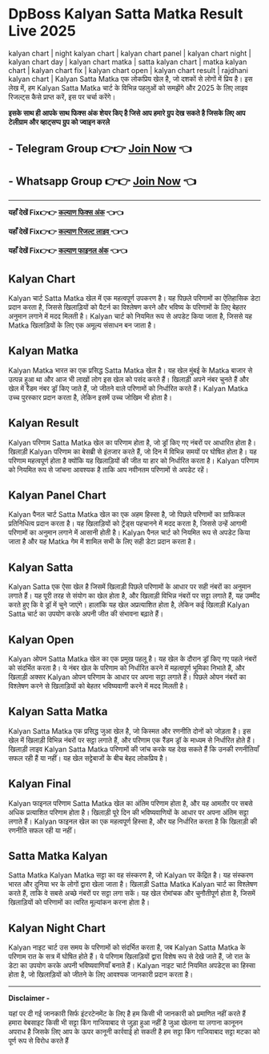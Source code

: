 # DpBoss Kalyan Satta Matka Result Live 2025     

kalyan chart | night kalyan chart | kalyan chart panel | kalyan chart night | kalyan chart day | kalyan chart matka | satta kalyan chart | matka kalyan chart | kalyan chart fix | kalyan chart open | kalyan chart result | rajdhani kalyan chart | Kalyan Satta Matka एक लोकप्रिय खेल है, जो दशकों से लोगों में प्रिय है। इस लेख में, हम Kalyan Satta Matka चार्ट के विभिन्न पहलुओं को समझेंगे और 2025 के लिए लाइव रिजल्ट्स कैसे प्राप्त करें, इस पर चर्चा करेंगे।


 **इसके साथ ही आपके साथ फिक्स अंक शेयर किए है जिसे आप हमारे ग्रुप देख सकते है जिसके लिए आप टेलीग्राम और व्हाट्सप्प ग्रुप को ज्वाइन करले**
## - Telegram  Group 👉👉 [Join Now](https://t.me/Hindiupdate201) 👈

## - Whatsapp Group 👉👉 [Join Now](https://whatsapp.com/channel/0029Vay2FudAzNbmVl8KtW14) 👈

---

**यहाँ देखें Fix👉👉 [कल्याण फिक्स अंक](https://kalyan-chart-fix.hindipanti.in/dpboss-satta-matka-result-1/) 👈👈**

**यहाँ देखें Fix👉👉 [कल्याण रिजल्ट लाइव ](https://www.google.com/search?q=hindipanti+in) 👈👈**

**यहाँ देखें Fix👉👉 [कल्याण फाइनल अंक](https://kalyan-chart-fix.hindipanti.in/dpboss-satta-matka-result-1/) 👈👈**


## Kalyan Chart

Kalyan चार्ट Satta Matka खेल में एक महत्वपूर्ण उपकरण है। यह पिछले परिणामों का ऐतिहासिक डेटा प्रदान करता है, जिससे खिलाड़ियों को पैटर्न का विश्लेषण करने और भविष्य के परिणामों के लिए बेहतर अनुमान लगाने में मदद मिलती है। Kalyan चार्ट को नियमित रूप से अपडेट किया जाता है, जिससे यह Matka खिलाड़ियों के लिए एक अमूल्य संसाधन बन जाता है।

## Kalyan Matka

Kalyan Matka भारत का एक प्रसिद्ध Satta Matka खेल है। यह खेल मुंबई के Matka बाजार से उत्पन्न हुआ था और आज भी लाखों लोग इस खेल को पसंद करते हैं। खिलाड़ी अपने नंबर चुनते हैं और खेल में रैंडम नंबर ड्रॉ किए जाते हैं, जो जीतने वाले परिणामों को निर्धारित करते हैं। Kalyan Matka उच्च पुरस्कार प्रदान करता है, लेकिन इसमें उच्च जोखिम भी होता है।

## Kalyan Result

Kalyan परिणाम Satta Matka खेल का परिणाम होता है, जो ड्रॉ किए गए नंबरों पर आधारित होता है। खिलाड़ी Kalyan परिणाम का बेसब्री से इंतजार करते हैं, जो दिन में विभिन्न समयों पर घोषित होता है। यह परिणाम महत्वपूर्ण होता है क्योंकि यह खिलाड़ियों की जीत या हार को निर्धारित करता है। Kalyan परिणाम को नियमित रूप से जांचना आवश्यक है ताकि आप नवीनतम परिणामों से अपडेट रहें।

## Kalyan Panel Chart

Kalyan पैनल चार्ट Satta Matka खेल का एक अहम हिस्सा है, जो पिछले परिणामों का ग्राफिकल प्रतिनिधित्व प्रदान करता है। यह खिलाड़ियों को ट्रेंड्स पहचानने में मदद करता है, जिससे उन्हें आगामी परिणामों का अनुमान लगाने में आसानी होती है। Kalyan पैनल चार्ट को नियमित रूप से अपडेट किया जाता है और यह Matka गेम में शामिल सभी के लिए सही डेटा प्रदान करता है।

## Kalyan Satta

Kalyan Satta एक ऐसा खेल है जिसमें खिलाड़ी पिछले परिणामों के आधार पर सही नंबरों का अनुमान लगाते हैं। यह पूरी तरह से संयोग का खेल होता है, और खिलाड़ी विभिन्न नंबरों पर सट्टा लगाते हैं, यह उम्मीद करते हुए कि वे ड्रॉ में चुने जाएंगे। हालांकि यह खेल अप्रत्याशित होता है, लेकिन कई खिलाड़ी Kalyan Satta चार्ट का उपयोग करके अपनी जीत की संभावना बढ़ाते हैं।

## Kalyan Open

Kalyan ओपन Satta Matka खेल का एक प्रमुख पहलू है। यह खेल के दौरान ड्रॉ किए गए पहले नंबरों को संदर्भित करता है। ये नंबर खेल के परिणाम को निर्धारित करने में महत्वपूर्ण भूमिका निभाते हैं, और खिलाड़ी अक्सर Kalyan ओपन परिणाम के आधार पर अपना सट्टा लगाते हैं। पिछले ओपन नंबरों का विश्लेषण करने से खिलाड़ियों को बेहतर भविष्यवाणी करने में मदद मिलती है।

## Kalyan Satta Matka

Kalyan Satta Matka एक प्रसिद्ध जुआ खेल है, जो किस्मत और रणनीति दोनों को जोड़ता है। इस खेल में खिलाड़ी विभिन्न नंबरों पर सट्टा लगाते हैं, और परिणाम एक रैंडम ड्रॉ के माध्यम से निर्धारित होते हैं। खिलाड़ी लाइव Kalyan Satta Matka परिणामों की जांच करके यह देख सकते हैं कि उनकी रणनीतियाँ सफल रही हैं या नहीं। यह खेल सट्टेबाजों के बीच बेहद लोकप्रिय है।

## Kalyan Final

Kalyan फाइनल परिणाम Satta Matka खेल का अंतिम परिणाम होता है, और यह आमतौर पर सबसे अधिक प्रत्याशित परिणाम होता है। खिलाड़ी पूरे दिन की भविष्यवाणियों के आधार पर अपना अंतिम सट्टा लगाते हैं। Kalyan फाइनल खेल का एक महत्वपूर्ण हिस्सा है, और यह निर्धारित करता है कि खिलाड़ी की रणनीति सफल रही या नहीं।

## Satta Matka Kalyan

Satta Matka Kalyan Matka सट्टा का वह संस्करण है, जो Kalyan पर केंद्रित है। यह संस्करण भारत और दुनिया भर के लोगों द्वारा खेला जाता है। खिलाड़ी Satta Matka Kalyan चार्ट का विश्लेषण करते हैं, ताकि वे सबसे अच्छे नंबरों पर सट्टा लगा सकें। यह खेल रोमांचक और चुनौतीपूर्ण होता है, जिसमें खिलाड़ियों को परिणामों का त्वरित मूल्यांकन करना होता है।

## Kalyan Night Chart

Kalyan नाइट चार्ट उस समय के परिणामों को संदर्भित करता है, जब Kalyan Satta Matka के परिणाम रात के सत्र में घोषित होते हैं। ये परिणाम खिलाड़ियों द्वारा विशेष रूप से देखे जाते हैं, जो रात के डेटा का उपयोग करके अपनी भविष्यवाणियाँ बनाते हैं। Kalyan नाइट चार्ट नियमित अपडेट्स का हिस्सा होता है, जो खिलाड़ियों को जीतने के लिए आवश्यक जानकारी प्रदान करता है।

---

**Disclaimer -**

यहां पर दी गई जानकारी सिर्फ इंटरटेनमेंट के लिए है हम किसी भी जानकारी को प्रमाणित नहीं करते हैं हमारा वेबसाइट किसी भी सट्टा किंग गाजियाबाद से जुड़ा हुआ नहीं है जुआ खेलना या लगाना कानूनन अपराध है जिसके लिए आप के ऊपर कानूनी कार्रवाई हो सकती है हम सट्टा किंग गाजियाबाद सट्टा मटका को पूर्ण रूप से विरोध करते हैं

